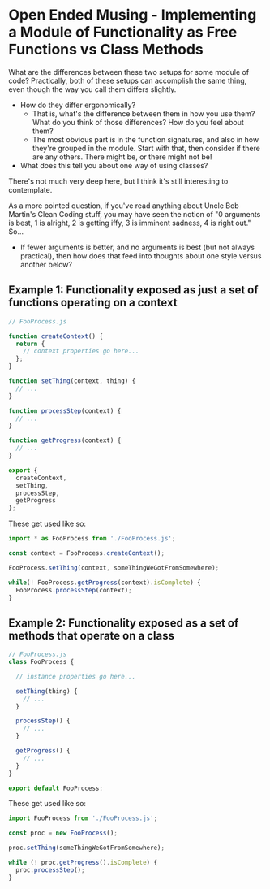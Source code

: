 Open Ended Musing - Implementing a Module of Functionality as Free Functions vs Class Methods
========

What are the differences between these two setups for some module of code?  Practically, both of these setups can accomplish the same thing, even though the way you call them differs slightly.

- How do they differ ergonomically?
    - That is, what's the difference between them in how you use them?  What do you think of those differences?  How do you feel about them?
    - The most obvious part is in the function signatures, and also in how they're grouped in the module.  Start with that, then consider if there are any others.  There might be, or there might not be!
- What does this tell you about one way of using classes?

There's not much very deep here, but I think it's still interesting to contemplate.

As a more pointed question, if you've read anything about Uncle Bob Martin's Clean Coding stuff, you may have seen the notion of "0 arguments is best, 1 is alright, 2 is getting iffy, 3 is imminent sadness, 4 is right out."  So...

- If fewer arguments is better, and no arguments is best (but not always practical), then how does that feed into thoughts about one style versus another below?



## Example 1: Functionality exposed as just a set of functions operating on a context

```js
// FooProcess.js

function createContext() {
  return {
    // context properties go here...
  };
}

function setThing(context, thing) {
  // ...
}

function processStep(context) {
  // ...
}

function getProgress(context) {
  // ...
}

export {
  createContext,
  setThing,
  processStep,
  getProgress
};
```

These get used like so:

```js
import * as FooProcess from './FooProcess.js';

const context = FooProcess.createContext();

FooProcess.setThing(context, someThingWeGotFromSomewhere);

while(! FooProcess.getProgress(context).isComplete) {
  FooProcess.processStep(context);
}
```



## Example 2: Functionality exposed as a set of methods that operate on a class

```js
// FooProcess.js
class FooProcess {

  // instance properties go here...

  setThing(thing) {
    // ...
  }

  processStep() {
    // ...
  }

  getProgress() {
    // ...
  }
}

export default FooProcess;
```

These get used like so:

```js
import FooProcess from './FooProcess.js';

const proc = new FooProcess();

proc.setThing(someThingWeGotFromSomewhere);

while (! proc.getProgress().isComplete) {
  proc.processStep();
}
```
